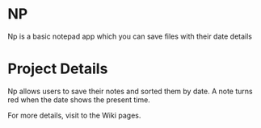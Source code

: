 # NP
Np is a basic notepad app which you can save files with their date details
# Project Details
Np allows users to save their notes and sorted them by date. A note turns red when the date shows the present time.

For more details, visit to the Wiki pages.
